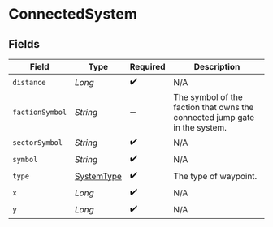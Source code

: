 # ConnectedSystem


## Fields

| Field                                                                      | Type                                                                       | Required                                                                   | Description                                                                |
| -------------------------------------------------------------------------- | -------------------------------------------------------------------------- | -------------------------------------------------------------------------- | -------------------------------------------------------------------------- |
| `distance`                                                                 | *Long*                                                                     | :heavy_check_mark:                                                         | N/A                                                                        |
| `factionSymbol`                                                            | *String*                                                                   | :heavy_minus_sign:                                                         | The symbol of the faction that owns the connected jump gate in the system. |
| `sectorSymbol`                                                             | *String*                                                                   | :heavy_check_mark:                                                         | N/A                                                                        |
| `symbol`                                                                   | *String*                                                                   | :heavy_check_mark:                                                         | N/A                                                                        |
| `type`                                                                     | [SystemType](../../models/shared/SystemType.md)                            | :heavy_check_mark:                                                         | The type of waypoint.                                                      |
| `x`                                                                        | *Long*                                                                     | :heavy_check_mark:                                                         | N/A                                                                        |
| `y`                                                                        | *Long*                                                                     | :heavy_check_mark:                                                         | N/A                                                                        |